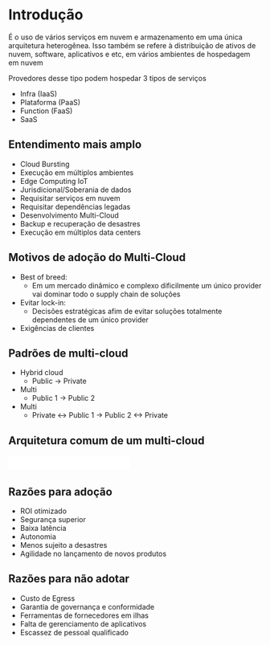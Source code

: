 # Introdução

É o uso de vários serviços em nuvem e armazenamento em uma única arquitetura heterogênea. Isso também se refere à distribuição de ativos de nuvem, software, aplicativos e etc, em vários ambientes de hospedagem em nuvem

Provedores desse tipo podem hospedar 3 tipos de serviços

- Infra (IaaS)
- Plataforma (PaaS)
- Function (FaaS)
- SaaS

## Entendimento mais amplo

- Cloud Bursting
- Execução em múltiplos ambientes
- Edge Computing IoT
- Jurisdicional/Soberania de dados
- Requisitar serviços em nuvem
- Requisitar dependências legadas
- Desenvolvimento Multi-Cloud
- Backup e recuperação de desastres
- Execução em múltiplos data centers


## Motivos de adoção do Multi-Cloud

- Best of breed:
    - Em um mercado dinâmico e complexo dificilmente um único provider vai dominar todo o supply chain de soluções
- Evitar lock-in:
    - Decisões estratégicas afim de evitar soluções totalmente dependentes de um único provider
- Exigências de clientes

## Padrões de multi-cloud

- Hybrid cloud
    - Public -> Private
- Multi
    - Public 1 -> Public 2
- Multi
    - Private <-> Public 1 -> Public 2 <-> Private

## Arquitetura comum de um multi-cloud

![alt text](image.png)

## Razões para adoção

- ROI otimizado
- Segurança superior
- Baixa latência
- Autonomia
- Menos sujeito a desastres
- Agilidade no lançamento de novos produtos

## Razões para não adotar

- Custo de Egress
- Garantia de governança e conformidade
- Ferramentas de fornecedores em ilhas
- Falta de gerenciamento de aplicativos
- Escassez de pessoal qualificado